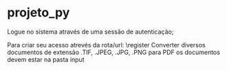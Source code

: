 # projeto_py

Logue no sistema através de uma sessão de autenticação;


Para criar seu acesso atrevés da rota/url: \register
Converter diversos documentos de extensão .TIF, .JPEG, .JPG, .PNG para PDF
os documentos devem estar na pasta input


